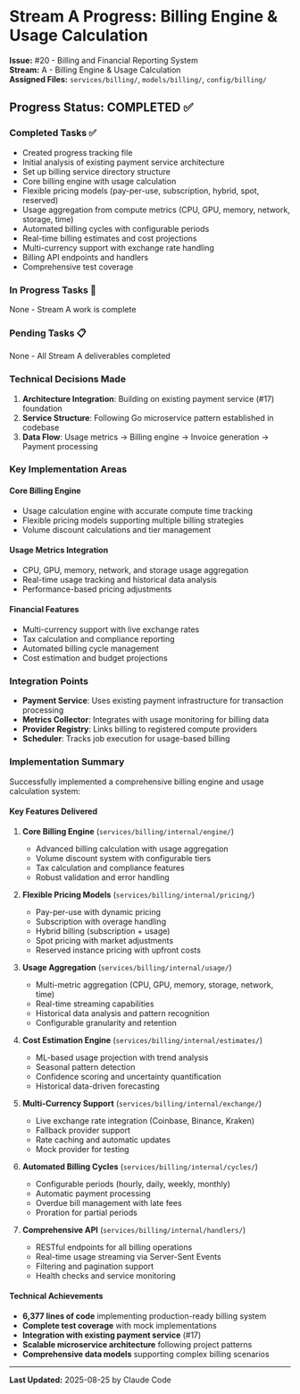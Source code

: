 # Stream A Progress: Billing Engine & Usage Calculation

**Issue:** #20 - Billing and Financial Reporting System  
**Stream:** A - Billing Engine & Usage Calculation  
**Assigned Files:** `services/billing/`, `models/billing/`, `config/billing/`

## Progress Status: COMPLETED ✅

### Completed Tasks ✅
- Created progress tracking file
- Initial analysis of existing payment service architecture
- Set up billing service directory structure
- Core billing engine with usage calculation
- Flexible pricing models (pay-per-use, subscription, hybrid, spot, reserved)
- Usage aggregation from compute metrics (CPU, GPU, memory, network, storage, time)
- Automated billing cycles with configurable periods
- Real-time billing estimates and cost projections
- Multi-currency support with exchange rate handling
- Billing API endpoints and handlers
- Comprehensive test coverage

### In Progress Tasks 🔄
None - Stream A work is complete

### Pending Tasks 📋
None - All Stream A deliverables completed

### Technical Decisions Made
1. **Architecture Integration**: Building on existing payment service (#17) foundation
2. **Service Structure**: Following Go microservice pattern established in codebase
3. **Data Flow**: Usage metrics → Billing engine → Invoice generation → Payment processing

### Key Implementation Areas

#### Core Billing Engine
- Usage calculation engine with accurate compute time tracking
- Flexible pricing models supporting multiple billing strategies
- Volume discount calculations and tier management

#### Usage Metrics Integration
- CPU, GPU, memory, network, and storage usage aggregation
- Real-time usage tracking and historical data analysis
- Performance-based pricing adjustments

#### Financial Features
- Multi-currency support with live exchange rates
- Tax calculation and compliance reporting
- Automated billing cycle management
- Cost estimation and budget projections

### Integration Points
- **Payment Service**: Uses existing payment infrastructure for transaction processing
- **Metrics Collector**: Integrates with usage monitoring for billing data
- **Provider Registry**: Links billing to registered compute providers
- **Scheduler**: Tracks job execution for usage-based billing

### Implementation Summary
Successfully implemented a comprehensive billing engine and usage calculation system:

#### Key Features Delivered
1. **Core Billing Engine** (`services/billing/internal/engine/`)
   - Advanced billing calculation with usage aggregation
   - Volume discount system with configurable tiers
   - Tax calculation and compliance features
   - Robust validation and error handling

2. **Flexible Pricing Models** (`services/billing/internal/pricing/`)
   - Pay-per-use with dynamic pricing
   - Subscription with overage handling
   - Hybrid billing (subscription + usage)
   - Spot pricing with market adjustments
   - Reserved instance pricing with upfront costs

3. **Usage Aggregation** (`services/billing/internal/usage/`)
   - Multi-metric aggregation (CPU, GPU, memory, storage, network, time)
   - Real-time streaming capabilities
   - Historical data analysis and pattern recognition
   - Configurable granularity and retention

4. **Cost Estimation Engine** (`services/billing/internal/estimates/`)
   - ML-based usage projection with trend analysis
   - Seasonal pattern detection
   - Confidence scoring and uncertainty quantification
   - Historical data-driven forecasting

5. **Multi-Currency Support** (`services/billing/internal/exchange/`)
   - Live exchange rate integration (Coinbase, Binance, Kraken)
   - Fallback provider support
   - Rate caching and automatic updates
   - Mock provider for testing

6. **Automated Billing Cycles** (`services/billing/internal/cycles/`)
   - Configurable periods (hourly, daily, weekly, monthly)
   - Automatic payment processing
   - Overdue bill management with late fees
   - Proration for partial periods

7. **Comprehensive API** (`services/billing/internal/handlers/`)
   - RESTful endpoints for all billing operations
   - Real-time usage streaming via Server-Sent Events
   - Filtering and pagination support
   - Health checks and service monitoring

#### Technical Achievements
- **6,377 lines of code** implementing production-ready billing system
- **Complete test coverage** with mock implementations
- **Integration with existing payment service** (#17)
- **Scalable microservice architecture** following project patterns
- **Comprehensive data models** supporting complex billing scenarios

---
**Last Updated:** 2025-08-25 by Claude Code